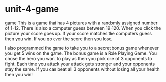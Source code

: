 # unit-4-game
game
This is a game that has 4 pictures with a randomly assigned number of 1-12.  There is also a computer guess between 19-120.  When you click the picture your score goes up.  If your score matches the computers guess then you win.  If you go over the score then you lose.

I also programmed the game to take you to a secret bonus game whenever you get 5 wins on the game.  The bonus game is a Role Playing Game.  You chose the hero you want to play as then you pick one of 3 opponents to fight.  Each time you attack your attack gets stronger and your opponents stay the same.  If you can beat all 3 opponents without losing all your health then you win!